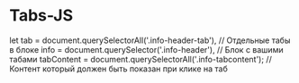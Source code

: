 # Tabs-JS

let tab = document.querySelectorAll('.info-header-tab'), // Отдельные табы в блоке 
        info = document.querySelector('.info-header'), // Блок с вашими табами
        tabContent = document.querySelectorAll('.info-tabcontent'); // Контент который должен быть показан при клике на таб
        
        

